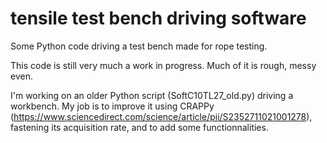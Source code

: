 # tensile test bench driving software
 Some Python code driving a test bench made for rope testing.

This code is still very much a work in progress. Much of it is rough, messy even.

I'm working on an older Python script (SoftC10TL27_old.py) driving a workbench. My job is to improve 
it using CRAPPy (https://www.sciencedirect.com/science/article/pii/S2352711021001278), fastening its 
acquisition rate, and to add some functionnalities.